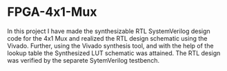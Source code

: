 # FPGA-4x1-Mux

In this project I have made the synthesizable RTL SystemVerilog design code for the 4x1 Mux and realized the RTL design schematic using the Vivado. Further, using the Vivado synthesis tool, and with the help of the lookup table the Synthesized LUT schematic was attained. The RTL design was verified by the separete SytemVerilog testbench.
